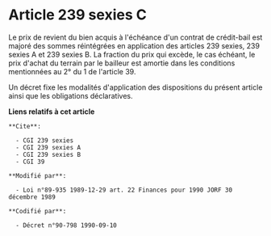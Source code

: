 # Article 239 sexies C

Le prix de revient du bien acquis à l'échéance d'un contrat de crédit-bail est majoré des sommes réintégrées en application
des articles 239 sexies, 239 sexies A et 239 sexies B. La fraction du prix qui excède, le cas échéant, le prix d'achat du
terrain par le bailleur est amortie dans les conditions mentionnées au 2° du 1 de l'article 39.

Un décret fixe les modalités d'application des dispositions du présent article ainsi que les obligations déclaratives.

**Liens relatifs à cet article**

	**Cite**:

	  - CGI 239 sexies
	  - CGI 239 sexies A
	  - CGI 239 sexies B
	  - CGI 39

	**Modifié par**:

	  - Loi n°89-935 1989-12-29 art. 22 Finances pour 1990 JORF 30 décembre 1989

	**Codifié par**:

	  - Décret n°90-798 1990-09-10

